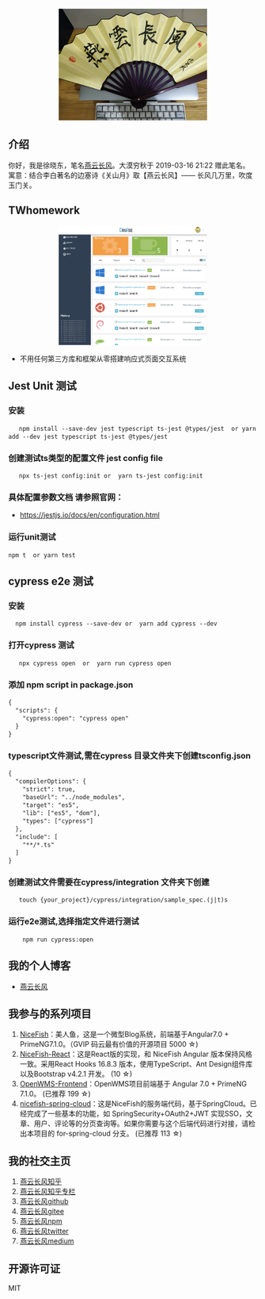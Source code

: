 <p align="center">
    <img width="300" src="src/assets/img/yanyunchangfeng.png">
</p>

##  介绍

你好，我是徐晓东，笔名[燕云长风](https://www.yanyunchangfeng.com)。大漠穷秋于 2019-03-16 21:22 赠此笔名。   
寓意：结合李白著名的边塞诗《关山月》取【燕云长风】—— 长风几万里，吹度玉门关。

##  TWhomework 

<p align="center">
    <img width="300" src="src/assets/img/tw-homework.png">
</p>

* 不用任何第三方库和框架从零搭建响应式页面交互系统

## Jest Unit 测试

### 安装
```
   npm install --save-dev jest typescript ts-jest @types/jest  or yarn add --dev jest typescript ts-jest @types/jest
```
### 创建测试ts类型的配置文件 jest config file
```
   npx ts-jest config:init or  yarn ts-jest config:init
```
### 具体配置参数文档 请参照官网：  
* https://jestjs.io/docs/en/configuration.html

### 运行unit测试
```
npm t  or yarn test
```

## cypress e2e 测试

### 安装
```
  npm install cypress --save-dev or  yarn add cypress --dev
```
### 打开cypress 测试
```
   npx cypress open  or  yarn run cypress open
```
### 添加 npm script in package.json
```
{
  "scripts": {
    "cypress:open": "cypress open"
  }
}

```

### typescript文件测试,需在cypress 目录文件夹下创建tsconfig.json
```
{
  "compilerOptions": {
    "strict": true,
    "baseUrl": "../node_modules",
    "target": "es5",
    "lib": ["es5", "dom"],
    "types": ["cypress"]
  },
  "include": [
    "**/*.ts"
  ]
}
```

### 创建测试文件需要在cypress/integration 文件夹下创建
```
   touch {your_project}/cypress/integration/sample_spec.(j|t)s
```

### 运行e2e测试,选择指定文件进行测试 
```
    npm run cypress:open
```

## 我的个人博客  

* [燕云长风](https://yanyunchangfeng.github.io) 

## 我参与的系列项目

1. [NiceFish]( https://gitee.com/mumu-osc/NiceFish)：美人鱼，这是一个微型Blog系统，前端基于Angular7.0 + PrimeNG7.1.0。（GVIP 码云最有价值的开源项目 5000 ☆)
2. [NiceFish-React]( https://gitee.com/mumu-osc/NiceFish-React)：这是React版的实现，和 NiceFish Angular 版本保持风格一致。采用React Hooks 16.8.3 版本，使用TypeScript、Ant Design组件库以及Bootstrap v4.2.1 开发。  (10 ☆)
3. [OpenWMS-Frontend](https://gitee.com/mumu-osc/OpenWMS-Frontend)：OpenWMS项目前端基于 Angular 7.0 + PrimeNG 7.1.0。  (已推荐 199 ☆)
4. [nicefish-spring-cloud](https://gitee.com/mumu-osc/nicefish-spring-cloud)：这是NiceFish的服务端代码，基于SpringCloud。已经完成了一些基本的功能，如 SpringSecurity+OAuth2+JWT 实现SSO，文章、用户、评论等的分页查询等。如果你需要与这个后端代码进行对接，请检出本项目的 for-spring-cloud 分支。 (已推荐 113 ☆)
 
## 我的社交主页  

1. [燕云长风知乎](https://zhihu.com/people/hbxyxuxiaodong)  
2. [燕云长风知乎专栏](https://zhuanlan.zhihu.com/yanyunchangfeng) 
3. [燕云长风github](https://github.com/yanyunchangfeng)  
4. [燕云长风gitee](https://gitee.com/yanyunchangfeng)  
5. [燕云长风npm](https://npmjs.com/~yanyunchangfeng)  
6. [燕云长风twitter](https://twitter.com/yanyunchangfeng)  
7. [燕云长风medium](https://medium.com/@yanyunchangfeng)  

## 开源许可证

MIT